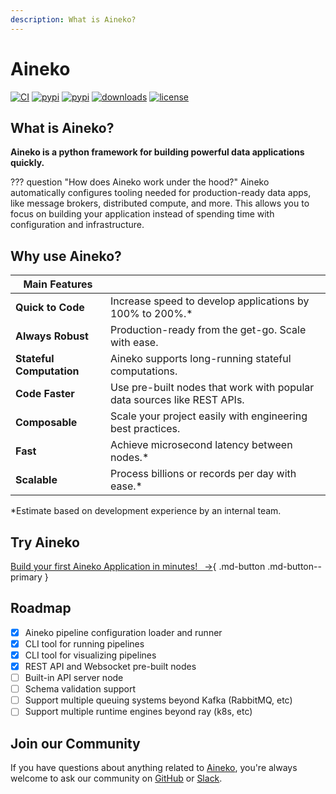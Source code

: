 ```yaml
---
description: What is Aineko?
---
```


# Aineko

[![CI](https://circleci.com/gh/aineko-dev/aineko/tree/develop.svg?style=svg)](https://app.circleci.com/pipelines/github/aineko-dev)
[![pypi](https://img.shields.io/pypi/v/aineko.svg)](https://pypi.python.org/pypi/aineko)
[![pypi](https://img.shields.io/pypi/pyversions/aineko)](https://pypi.python.org/pypi/aineko)
[![downloads](https://static.pepy.tech/badge/aineko/month)](https://pepy.tech/project/aineko)
[![license](https://img.shields.io/badge/License-Apache_2.0-blue.svg)](https://github.com/aineko-dev/aineko/blob/develop/LICENSE)


## What is Aineko?

**Aineko is a python framework for building powerful data applications quickly.**

??? question "How does Aineko work under the hood?"
    Aineko automatically configures tooling needed for production-ready data apps, like message brokers, distributed compute, and more. This allows you to focus on building your application instead of spending time with configuration and infrastructure.

## Why use Aineko?

| Main Features        | |
| ----------------- | --- |
| **Quick to Code** | Increase speed to develop applications by 100% to 200%.* |
| **Always Robust** | Production-ready from the get-go. Scale with ease. |
| **Stateful Computation** | Aineko supports long-running stateful computations. |
| **Code Faster** | Use pre-built nodes that work with popular data sources like REST APIs. |
| **Composable** | Scale your project easily with engineering best practices. |
| **Fast** | Achieve microsecond latency between nodes.* |
| **Scalable** | Process billions or records per day with ease.* |

*Estimate based on development experience by an internal team.

## Try Aineko

[Build your first Aineko Application in minutes!&ensp; →](./quickstart.md){ .md-button .md-button--primary }

## Roadmap

- [x] Aineko pipeline configuration loader and runner
- [x] CLI tool for running pipelines
- [x] CLI tool for visualizing pipelines
- [x] REST API and Websocket pre-built nodes
- [ ] Built-in API server node
- [ ] Schema validation support
- [ ] Support multiple queuing systems beyond Kafka (RabbitMQ, etc)
- [ ] Support multiple runtime engines beyond ray (k8s, etc)

## Join our Community

If you have questions about anything related to [Aineko](https://www.aineko.dev/), you're always welcome to ask our community on [GitHub](https://github.com/aineko-dev) or [Slack](https://join.slack.com/t/aineko-dev/shared\_invite/zt-23yuq8mrl-uZavRQKGFltxLZLCqcQZaQ).
